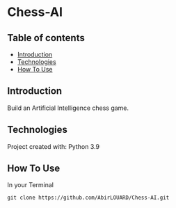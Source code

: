 # Chess-AI


## Table of contents

* [Introduction](#introduction)
* [Technologies](#technologies)
* [How To Use](#how-to-use)

## Introduction

Build an Artificial Intelligence chess game.

## Technologies

Project created with:
Python 3.9

## How To Use

In your Terminal

```
git clone https://github.com/AbirLOUARD/Chess-AI.git
```
